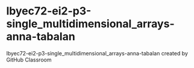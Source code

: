 # lbyec72-ei2-p3-single_multidimensional_arrays-anna-tabalan

lbyec72-ei2-p3-single_multidimensional_arrays-anna-tabalan created by GitHub Classroom
